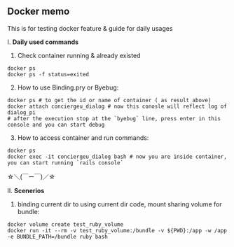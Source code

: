 ## Docker memo
This is for testing docker feature & guide for daily usages

I. **Daily used commands**
1. Check container running & already existed
```
docker ps
docker ps -f status=exited
```
2. How to use Binding.pry or Byebug:

```
docker ps # to get the id or name of container ( as result above)
docker attach conciergeu_dialog # now this conosle will reflect log of dialog_pi
# after the execution stop at the `byebug` line, press enter in this console and you can start debug
```
3. How to access container and run commands:

```
docker ps
docker exec -it conciergeu_dialog bash # now you are inside container, you can start running `rails console` 
```
☆＼(￣ー￣)／☆

II. **Scenerios**

1. binding current dir to using current dir code, mount sharing volume for bundle:
    
```
docker volume create test_ruby_volume
docker run -it --rm -v test_ruby_volume:/bundle -v ${PWD}:/app -w /app -e BUNDLE_PATH=/bundle ruby bash
```

